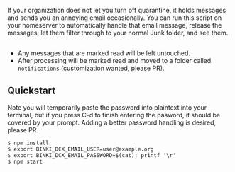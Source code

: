 If your organization does not let you turn off quarantine, it holds messages and sends you an annoying email occasionally.
You can run this script on your homeserver to automatically handle that email message, release the messages, let them filter through to your normal Junk folder, and see them.

##

* Any messages that are marked read will be left untouched.
* After processing will be marked read and moved to a folder called `notifications` (customization wanted, please PR).

## Quickstart

Note you will temporarily paste the password into plaintext into your terminal, but if you press C-d to finish entering the pasword, it should be covered by your prompt.
Adding a better password handling is desired, please PR.

```
$ npm install
$ export BINKI_DCX_EMAIL_USER=user@example.org
$ export BINKI_DCX_EMAIL_PASSWORD=$(cat); printf '\r'
$ npm start
```
